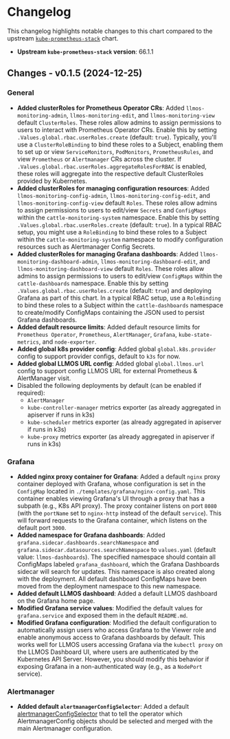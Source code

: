 # Changelog

This changelog highlights notable changes to this chart compared to the upstream [`kube-prometheus-stack`](https://github.com/prometheus-community/helm-charts/tree/main/charts/kube-prometheus-stack) chart.

- **Upstream `kube-prometheus-stack` version**: 66.1.1

## Changes - v0.1.5 (2024-12-25)

### General

- **Added clusterRoles for Prometheus Operator CRs**: Added `llmos-monitoring-admin`, `llmos-monitoring-edit`, and `llmos-monitoring-view` default `ClusterRoles`. These roles allow admins to assign permissions to users to interact with Prometheus Operator CRs. Enable this by setting `.Values.global.rbac.userRoles.create` (default: `true`). Typically, you'll use a `ClusterRoleBinding` to bind these roles to a Subject, enabling them to set up or view `ServiceMonitors`, `PodMonitors`, `PrometheusRules`, and view `Prometheus` or `Alertmanager` CRs across the cluster. If `.Values.global.rbac.userRoles.aggregateRolesForRBAC` is enabled, these roles will aggregate into the respective default ClusterRoles provided by Kubernetes.
- **Added clusterRoles for managing configuration resources**: Added `llmos-monitoring-config-admin`, `llmos-monitoring-config-edit`, and `llmos-monitoring-config-view` default `Roles`. These roles allow admins to assign permissions to users to edit/view `Secrets` and `ConfigMaps` within the `cattle-monitoring-system` namespace. Enable this by setting `.Values.global.rbac.userRoles.create` (default: `true`). In a typical RBAC setup, you might use a `RoleBinding` to bind these roles to a Subject within the `cattle-monitoring-system` namespace to modify configuration resources such as Alertmanager Config Secrets.
- **Added clusterRoles for managing Grafana dashboards**: Added `llmos-monitoring-dashboard-admin`, `llmos-monitoring-dashboard-edit`, and `llmos-monitoring-dashboard-view` default `Roles`. These roles allow admins to assign permissions to users to edit/view `ConfigMaps` within the `cattle-dashboards` namespace. Enable this by setting `.Values.global.rbac.userRoles.create` (default: `true`) and deploying Grafana as part of this chart. In a typical RBAC setup, use a `RoleBinding` to bind these roles to a Subject within the `cattle-dashboards` namespace to create/modify ConfigMaps containing the JSON used to persist Grafana dashboards.
- **Added default resource limits**: Added default resource limits for `Prometheus Operator`, `Prometheus`, `AlertManager`, `Grafana`, `kube-state-metrics`, and `node-exporter`.
- **Added global k8s provider config**: Added global `global.k8s.provider` config to support provider configs, default to `k3s` for now.
- **Added global LLMOS URL config**: Added global `global.llmos.url` config to support config LLMOS URL for external Prometheus & AlertManager visit.
- Disabled the following deployments by default (can be enabled if required):
  - `AlertManager`
  - `kube-controller-manager` metrics exporter (as already aggregated in apiserver if runs in k3s)
  - `kube-scheduler` metrics exporter (as already aggregated in apiserver if runs in k3s)
  - `kube-proxy` metrics exporter (as already aggregated in apiserver if runs in k3s)

### Grafana

- **Added nginx proxy container for Grafana**: Added a default `nginx` proxy container deployed with Grafana, whose configuration is set in the `ConfigMap` located in `./templates/grafana/nginx-config.yaml`. This container enables viewing Grafana's UI through a proxy that has a subpath (e.g., K8s API proxy). The proxy container listens on port `8080` (with the `portName` set to `nginx-http` instead of the default `service`). This will forward requests to the Grafana container, which listens on the default port `3000`.
- **Added namespace for Grafana dashboards**: Added `grafana.sidecar.dashboards.searchNamespace` and `grafana.sidecar.datasources.searchNamespace` to `values.yaml` (default value: `llmos-dashboards`). The specified namespace should contain all ConfigMaps labeled `grafana_dashboard`, which the Grafana Dashboards sidecar will search for updates. This namespace is also created along with the deployment. All default dashboard ConfigMaps have been moved from the deployment namespace to this new namespace.
- **Added default LLMOS dashboard**: Added a default LLMOS dashboard on the Grafana home page.
- **Modified Grafana service values**: Modified the default values for `grafana.service` and exposed them in the default `README.md`.
- **Modified Grafana configuration**: Modified the default configuration to automatically assign users who access Grafana to the Viewer role and enable anonymous access to Grafana dashboards by default. This works well for LLMOS users accessing Grafana via the `kubectl proxy` on the LLMOS Dashboard UI, where users are authenticated by the Kubernetes API Server. However, you should modify this behavior if exposing Grafana in a non-authenticated way (e.g., as a `NodePort` service).

### Alertmanager

- **Added default `alertmanagerConfigSelector`**: Added a default [alertmanagerConfigSelector](https://prometheus-operator.dev/docs/developer/alerting/#using-alertmanagerconfig-resources) that to tell the operator which AlertmanagerConfig objects should be selected and merged with the main Alertmanager configuration.
